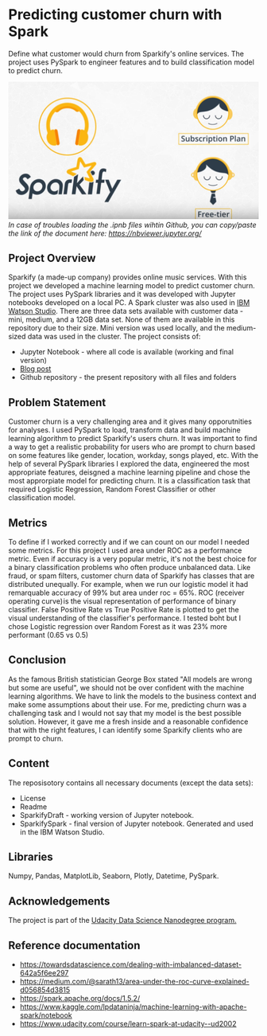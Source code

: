 # Predicting customer churn with Spark
Define what customer would churn from Sparkify's online services. The project uses PySpark to engineer features and to build classification model to predict churn.

![Predicting customer chrun](https://github.com/rabadzhiyski/SparkProject/blob/main/Sparkify_.png "Sparkify")
*In case of troubles loading the .ipnb files wihtin Github, you can copy/paste the link of the document here: https://nbviewer.jupyter.org/*

## Project Overview
Sparkify (a made-up company) provides online music services. With this project we developed a machine learning model to predict customer churn. The project uses PySpark libraries and it was developed with Jupyter notebooks developed on a local PC. A Spark cluster was also used in [IBM Watson Studio](https://www.ibm.com/cloud/watson-studio). There are three data sets available with customer data - mini, medium, and a 12GB data set. None of them are available in this repository due to their size. Mini version was used locally, and the medium-sized data was used in the cluster. The project consists of:
- Jupyter Notebook - where all code is available (working and final version)
- [Blog post](https://plamen-rabadzhiyski.medium.com/sparkify-make-your-customers-stay-e7a4307870be)
- Github repository - the present repository with all files and folders

## Problem Statement
Customer churn is a very challenging area and it gives many opporutnities for analyses. I used PySpark to load, transform data and build machine learning algorithm to predict Sparkify's users churn. It was important to find a way to get a realistic probability for users who are prompt to churn based on some features like gender, location, workday, songs played, etc. With the help of several PySpark libraries I explored the data, engineered the most appropriate features, deisgned a machine learning pipeline and chose the most approrpiate model for predicting churn. It is a classification task that required Logistic Regression, Random Forest Classifier or other classification model.

## Metrics
To define if I worked correctly and if we can count on our model I needed some metrics. For this project I used area under ROC as a performance metric. Even if accuracy is a very popular metric, it's not the best choice for a binary classification problems who often produce unbalanced data. Like fraud, or spam filters, customer churn data of Sparkify has classes that are distributed unequally. For example,  when we run our logistic model it had remarquable accuracy of 99% but area under roc  = 65%. ROC (receiver operating curve) is the visual representation of performance of binary classifier. False Positive Rate vs True Positive Rate is plotted to get the visual understanding of the classifier's performance. I tested boht but I chose Logistic regression over Random Forest as it was 23% more performant (0.65 vs 0.5)

## Conclusion 
As the famous British statistician George Box stated "All models are wrong but some are useful", we should not be over confident with the machine learning algorithms. We have to link the models to the business context and make some assumptions about their use. For me, predicting churn was a challenging task and I would not say that my model is the best possible solution. However, it gave me a fresh inside and a reasonable confidence that with the right features, I can identify some Sparkify clients who are prompt to churn.

## Content
The reposisotory contains all necessary documents (except the data sets):
- License
- Readme
- SparkifyDraft - working version of Jupyter notebook.
- SparkifySpark - final version of Jupyter notebook. Generated and used in the IBM Watson Studio.

## Libraries
Numpy, Pandas, MatplotLib, Seaborn, Plotly, Datetime, PySpark. 

## Acknowledgements
The project is part of the [Udacity Data Science Nanodegree program.](https://www.udacity.com/school-of-data-science)

## Reference documentation
- https://towardsdatascience.com/dealing-with-imbalanced-dataset-642a5f6ee297
- https://medium.com/@sarath13/area-under-the-roc-curve-explained-d056854d3815
- https://spark.apache.org/docs/1.5.2/
- https://www.kaggle.com/lpdataninja/machine-learning-with-apache-spark/notebook
- https://www.udacity.com/course/learn-spark-at-udacity--ud2002





